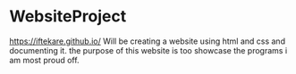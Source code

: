 # WebsiteProject
https://iftekare.github.io/
Will be creating a website using html and css and documenting it.
the purpose of this website is too showcase the programs i am most proud off.
